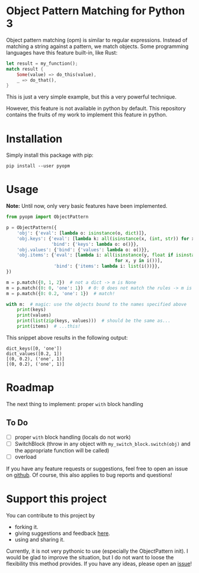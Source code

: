 # Object Pattern Matching for Python 3

Object pattern matching (opm) is similar to regular expressions. Instead of matching a string against a pattern, we match objects. Some programming languages have this feature built-in, like Rust:

```rust
let result = my_function();
match result {
    Some(value) => do_this(value),
    _ => do_that(),
}
```

This is just a very simple example, but this a very powerful technique.

However, this feature is not available in python by default. This repository contains the fruits of my work to implement this feature in python.

# Installation

Simply install this package with pip:

```shell
pip install --user pyopm
```

# Usage

**Note:** Until now, only very basic features have been implemented.

```python
from pyopm import ObjectPattern

p = ObjectPattern({
    'obj': {'eval': [lambda o: isinstance(o, dict)]},
    'obj.keys': {'eval': [lambda k: all(isinstance(x, (int, str)) for x in k())],
                 'bind': {'keys': lambda o: o()}},
    'obj.values': {'bind': {'values': lambda o: o()}},
    'obj.items': {'eval': [lambda i: all(isinstance(y, float if isinstance(x, int) else int)
                                         for x, y in i())],
                  'bind': {'items': lambda i: list(i())}},
})

m = p.match({0, 1, 2})  # not a dict -> m is None
m = p.match({0: 0, 'one': 1})  # 0: 0 does not match the rules -> m is None
m = p.match({0: 0.2, 'one': 1})  # match!

with m:  # magic: use the objects bound to the names specified above
    print(keys)
    print(values)
    print(list(zip(keys, values)))  # should be the same as...
    print(items)  # ...this!
```

This snippet above results in the following output:

```
dict_keys([0, 'one'])
dict_values([0.2, 1])
[(0, 0.2), ('one', 1)]
[(0, 0.2), ('one', 1)]
```

# Roadmap

The next thing to implement: proper `with`  block handling

## To Do

+ [ ] proper `with`  block handling (locals do not work)
+ [ ] SwitchBlock (throw in any object with `my_switch_block.switch(obj)` and the appropriate function will be called)
+ [ ] overload

If you have any feature requests or suggestions, feel free to open an issue on [github](https://www.github.com/ep12/PyOPM). Of course, this also applies to bug reports and questions!

# Support this project

You can contribute to this project by

+ forking it.
+ giving suggestions and feedback [here](https://www.github.com/ep12/PyOPM/issues).
+ using and sharing it.

Currently, it is not very pythonic to use (especially the ObjectPattern init). I would be glad to improve the situation, but I do not want to loose the flexibility this method provides. If you have any ideas, please open an [issue](https://www.github.com/ep12/PyOPM/issues)!
